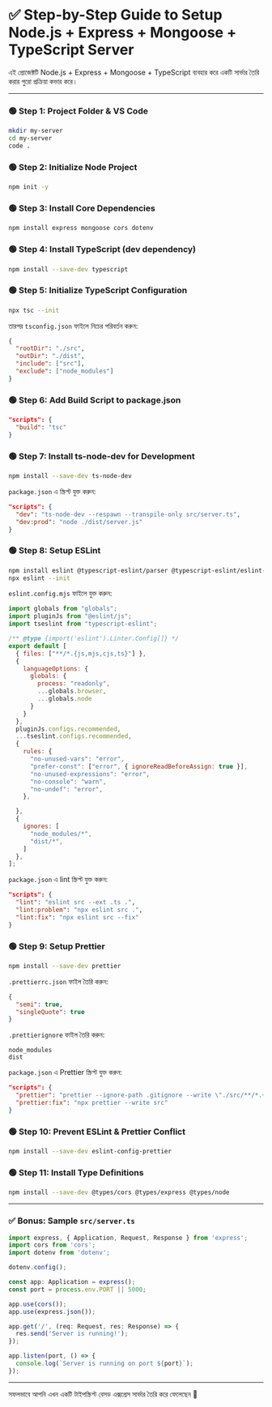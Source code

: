 # ✅ Step-by-Step Guide to Setup Node.js + Express + Mongoose + TypeScript Server

এই প্রোজেক্টটি Node.js + Express + Mongoose + TypeScript ব্যবহার করে একটি সার্ভার তৈরি করার পুরো প্রক্রিয়া কভার করে।

---

### 🟢 Step 1: Project Folder & VS Code

```bash
mkdir my-server
cd my-server
code .
```

### 🟢 Step 2: Initialize Node Project

```bash
npm init -y
```

### 🟢 Step 3: Install Core Dependencies

```bash
npm install express mongoose cors dotenv
```

### 🟢 Step 4: Install TypeScript (dev dependency)

```bash
npm install --save-dev typescript
```

### 🟢 Step 5: Initialize TypeScript Configuration

```bash
npx tsc --init
```

তারপর `tsconfig.json` ফাইলে নিচের পরিবর্তন করুন:

```json
{
  "rootDir": "./src",
  "outDir": "./dist",
  "include": ["src"],
  "exclude": ["node_modules"]
}
```

### 🟢 Step 6: Add Build Script to package.json

```json
"scripts": {
  "build": "tsc"
}
```

### 🟢 Step 7: Install ts-node-dev for Development

```bash
npm install --save-dev ts-node-dev
```

`package.json` এ স্ক্রিপ্ট যুক্ত করুন:

```json
"scripts": {
  "dev": "ts-node-dev --respawn --transpile-only src/server.ts",
  "dev:prod": "node ./dist/server.js"
}
```

### 🟢 Step 8: Setup ESLint

```bash
npm install eslint @typescript-eslint/parser @typescript-eslint/eslint-plugin --save-dev
npx eslint --init
```

`eslint.config.mjs` ফাইলে যুক্ত করুন:

```js
import globals from "globals";
import pluginJs from "@eslint/js";
import tseslint from "typescript-eslint";

/** @type {import('eslint').Linter.Config[]} */
export default [
  { files: ["**/*.{js,mjs,cjs,ts}"] },
  {
    languageOptions: {
      globals: {
        process: "readonly",
        ...globals.browser,
        ...globals.node
      }
    }
  },
  pluginJs.configs.recommended,
  ...tseslint.configs.recommended,
  {
    rules: {
      "no-unused-vars": "error",
      "prefer-const": ["error", { ignoreReadBeforeAssign: true }],
      "no-unused-expressions": "error",
      "no-console": "warn",
      "no-undef": "error",
    },

  },
  {
    ignores: [
      "node_modules/*",
      "dist/*",
    ]
  },
];
```

`package.json` এ lint স্ক্রিপ্ট যুক্ত করুন:

```json
"scripts": {
  "lint": "eslint src --ext .ts .",
  "lint:problem": "npx eslint src .",
  "lint:fix": "npx eslint src --fix"
}
```

### 🟢 Step 9: Setup Prettier

```bash
npm install --save-dev prettier
```

`.prettierrc.json` ফাইল তৈরি করুন:

```json
{
  "semi": true,
  "singleQuote": true
}
```

`.prettierignore` ফাইল তৈরি করুন:

```
node_modules
dist
```

`package.json` এ Prettier স্ক্রিপ্ট যুক্ত করুন:

```json
"scripts": {
  "prettier": "prettier --ignore-path .gitignore --write \"./src/**/*.+(js|ts|json)\"",
  "prettier:fix": "npx prettier --write src"
}
```

### 🟢 Step 10: Prevent ESLint & Prettier Conflict

```bash
npm install --save-dev eslint-config-prettier
```

### 🟢 Step 11: Install Type Definitions

```bash
npm install --save-dev @types/cors @types/express @types/node
```

---

### ✅ Bonus: Sample `src/server.ts`

```ts
import express, { Application, Request, Response } from 'express';
import cors from 'cors';
import dotenv from 'dotenv';

dotenv.config();

const app: Application = express();
const port = process.env.PORT || 5000;

app.use(cors());
app.use(express.json());

app.get('/', (req: Request, res: Response) => {
  res.send('Server is running!');
});

app.listen(port, () => {
  console.log(`Server is running on port ${port}`);
});
```

---

সফলভাবে আপনি এখন একটি টাইপস্ক্রিপ্ট বেসড এক্সপ্রেস সার্ভার তৈরি করে ফেলেছেন 🎉